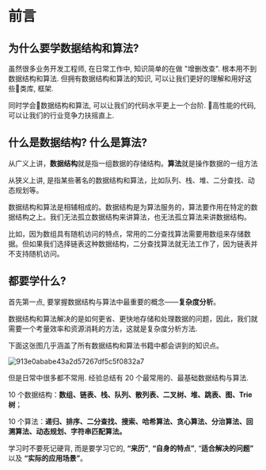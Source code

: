 # 前言

## 为什么要学数据结构和算法?

虽然很多业务开发工程师, 在日常工作中, 知识简单的在做 "增删改查".  根本用不到数据结构和算法.  但拥有数据结构和算法的知识, 可以让我们更好的理解和用好这些类库, 框架.

同时学会数据结构和算法, 可以让我们的代码水平更上一个台阶.  高性能的代码, 可以让我们的行业竞争力扶摇直上.

## 什么是数据结构? 什么是算法?

从广义上讲，**数据结构**就是指一组数据的存储结构。**算法**就是操作数据的一组方法

从狭义上讲, 是指某些著名的数据结构和算法，比如队列、栈、堆、二分查找、动态规划等。

数据结构和算法是相辅相成的。数据结构是为算法服务的，算法要作用在特定的数据结构之上。我们无法孤立数据结构来讲算法，也无法孤立算法来讲数据结构。

比如，因为数组具有随机访问的特点，常用的二分查找算法需要用数组来存储数据。但如果我们选择链表这种数据结构，二分查找算法就无法工作了，因为链表并不支持随机访问。


## 都要学什么?

首先第一点, 要掌握数据结构与算法中最重要的概念——**复杂度分析**。

数据结构和算法解决的是如何更省、更快地存储和处理数据的问题，因此，我们就需要一个考量效率和资源消耗的方法，这就是复杂度分析方法.

下面这张图几乎涵盖了所有数据结构和算法书籍中都会讲到的知识点。

![913e0ababe43a2d57267df5c5f0832a7](https://i.imgur.com/YmpcfuX.jpg)

但是日常中很多都不常用.  经验总结有 20 个最常用的、最基础数据结构与算法.

10 个数据结构：**数组、链表、栈、队列、散列表、二叉树、堆、跳表、图、Trie 树**；

10 个算法：**递归、排序、二分查找、搜索、哈希算法、贪心算法、分治算法、回溯算法、动态规划、字符串匹配算法。**

学习时不要死记硬背, 而是要学习它的, **“来历”**, **“自身的特点”**, “**适合解决的问题”** 以及 **“实际的应用场景”**。
